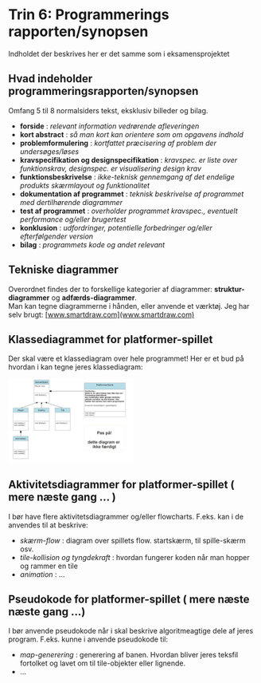 # Trin 6: Programmerings rapporten/synopsen 

Indholdet der beskrives her er det samme som i eksamensprojektet

## Hvad indeholder programmeringsrapporten/synopsen

Omfang 5 til 8 normalsiders tekst, eksklusiv billeder og bilag.

- **forside** : *relevant information vedrørende afleveringen*
- **kort abstract** : *så man kort kan orientere som om opgavens indhold*
- **problemformulering** : *kortfattet præcisering af problem der undersøges/løses*
- **kravspecifikation og designspecifikation** : *kravspec. er liste over funktionskrav, designspec. er visualisering design krav*
- **funktionsbeskrivelse** : *ikke-teknisk gennemgang af det endelige produkts skærmlayout og funktionalitet*
- **dokumentation af programmet** : *teknisk beskrivelse af programmet med dertilhørende diagrammer*
- **test af programmet** : *overholder programmet kravspec., eventuelt performance og/eller brugertest*
- **konklusion** : *udfordringer, potentielle forbedringer og/eller efterfølgender version*
- **bilag** : *programmets kode og andet relevant*

## Tekniske diagrammer 

Overordnet findes der to forskellige kategorier af diagrammer: **struktur-diagrammer** og **adfærds-diagrammer**.     
Man kan tegne diagrammerne i hånden, eller anvende et værktøj. Jeg har selv brugt: [www.smartdraw.com](www.smartdraw.com)

## Klassediagrammet for platformer-spillet 
Der skal være et klassediagram over hele programmet! Her er et bud på hvordan i kan tegne jeres klassediagram:

<img src="klasseDiagram.png" width="50%">

## Aktivitetsdiagrammer for platformer-spillet ( mere næste gang ... )

I bør have flere aktivitetsdiagrammer og/eller flowcharts. F.eks. kan i de anvendes til at beskrive:

- *skærm-flow* : diagram over spillets flow. startskærm, til spille-skærm osv.
- *tile-kollision og tyngdekraft* : hvordan fungerer koden når man hopper og rammer en tile
- *animation* : ... 

## Pseudokode for platformer-spillet ( mere næste næste gang ...)

I bør anvende pseudokode når i skal beskrive algoritmeagtige dele af jeres program. F.eks. kunne i anvende pseudokode til:

- *map-generering* : generering af banen. Hvordan bliver jeres teksfil fortolket og lavet om til tile-objekter eller lignende.
- ...
